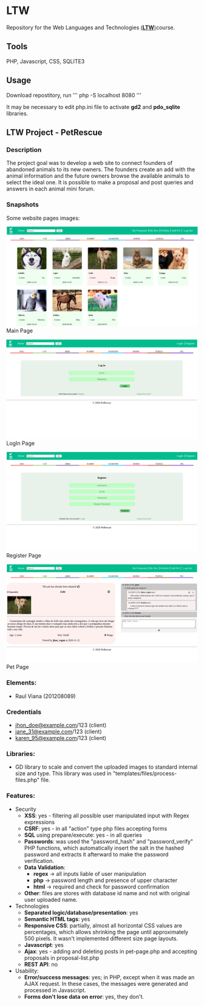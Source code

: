 

# LTW
Repository for the Web Languages and Technologies [(**LTW**)](https://sigarra.up.pt/feup/pt/ucurr_geral.ficha_uc_view?pv_ocorrencia_id=459485)course.

## Tools
PHP, Javascript, CSS, SQLITE3

## Usage
Download repostitory, run 
'''
php -S localhost 8080
'''

It may be necessary to edit php.ini file to activate **gd2** and **pdo_sqlite** libraries.



## LTW Project - PetRescue

### Description
The project goal was to develop a web site to connect founders of abandoned animals to its new owners. The founders create an add with the animal information and the future owners browse the available animals to select the ideal one. It is possible to make a proposal and post queries and answers in each animal mini forum.

### Snapshots

Some website pages images:

![Main Page SnapShot](https://raw.githubusercontent.com/raulviana/FEUP-LTW/master/images/main.png)
Main Page

![LogIn Page](https://raw.githubusercontent.com/raulviana/FEUP-LTW/master/images/login.png)
LogIn Page

![Register Page](https://raw.githubusercontent.com/raulviana/FEUP-LTW/master/images/register.png)
Register Page

![Pet Page](https://raw.githubusercontent.com/raulviana/FEUP-LTW/master/images/petpage.png)
Pet Page


### Elements:
 - Raul Viana (201208089)

### Credentials
 - jhon_doe@example.com/123 (client)
 - jane_31@example.com/123 (client)
 - karen_95@example.com/123 (client)

### Libraries:
 - GD library to scale and convert the uploaded images to standard internal size and type. This library was used in "templates/files/process-files.php" file. 

### Features:
 - Security
     - **XSS**: yes - filtering all possible user manipulated input with Regex expressions
     - **CSRF**: yes - in all "action" type php files accepting forms
     - **SQL** using prepare/execute: yes - in all queries
     - **Passwords**: was used the "password_hash" and "password_verify" PHP functions, which automatically insert the salt in the hashed password and extracts it afterward to make the password verification.
     - **Data Validation**: 
        - **regex** -> all inputs liable of user manipulation
        - **php** -> password length and presence of upper character
        - **html** -> required and check for password confirmation 
     - **Other**: files are stores with database id name and not with original user uploaded name.
 - Technologies
     - **Separated logic/database/presentation**: yes
     - **Semantic HTML tags**: yes
     - **Responsive CSS**: partially, almost all horizontal CSS values are percentages, which allows shrinking the page until approximately 500 pixels. It wasn't implemented different size page layouts. 
     - **Javascript**: yes
     - **Ajax**: yes - adding and deleting posts in pet-page.php and accepting proposals in proposal-list.php 
     - **REST API**: no
 - Usability:
     - **Error/success messages**: yes; in PHP, except when it was made an AJAX request. In these cases, the messages were generated and processed in Javascript. 
     - **Forms don't lose data on error**: yes, they don't. 
